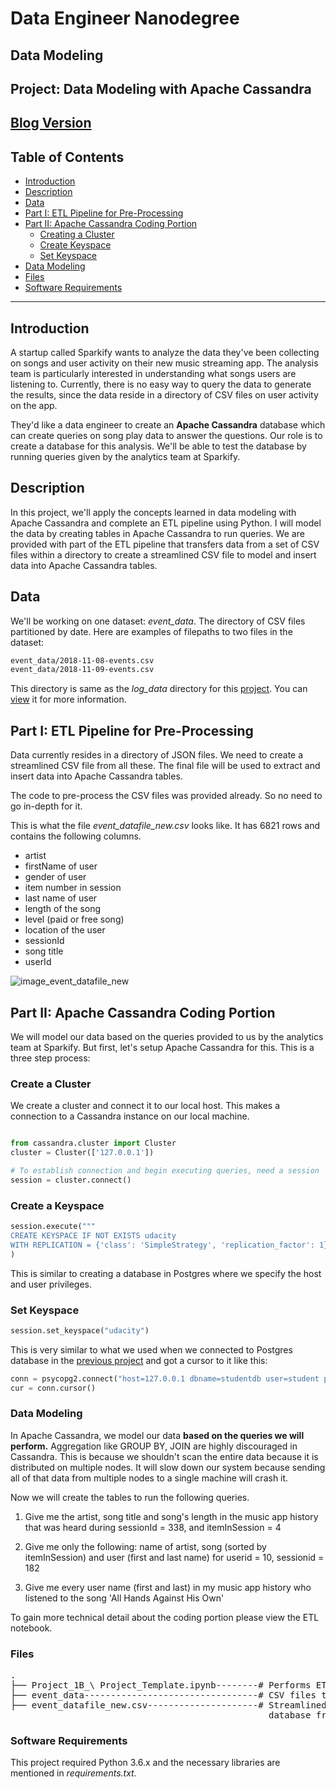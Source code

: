# Data Engineer Nanodegree

## Data Modeling

## Project: Data Modeling with Apache Cassandra

## [Blog Version](https://medium.com/@sanjeevai/data-modeling-with-apache-cassandra-9a2ffd38b48d)

## Table of Contents

- [Introduction](#intro)
- [Description](#describe)
- [Data](#data)
- [Part I: ETL Pipeline for Pre-Processing](#pre-etl)
- [Part II: Apache Cassandra Coding Portion](#cassandra-code)
  - [Creating a Cluster](#cluster-create)
  - [Create Keyspace](#keyspace-create)
  - [Set Keyspace](#keyspace-set)
- [Data Modeling](#data-modeling)
- [Files](#files)
- [Software Requirements](#sw_reqs)

***

<a id="intro"></a>

## Introduction

A startup called Sparkify wants to analyze the data they've been collecting on songs and user activity on their new music streaming app. The analysis team is particularly interested in understanding what songs users are listening to. Currently, there is no easy way to query the data to generate the results, since the data reside in a directory of CSV files on user activity on the app.

They'd like a data engineer to create an **Apache Cassandra** database which can create queries on song play data to answer the questions. Our role is to create a database for this analysis. We'll be able to test the database by running queries given by the analytics team at Sparkify.

<a id="describe"></a>

## Description

In this project, we'll apply the concepts learned in data modeling with Apache Cassandra and complete an ETL pipeline using Python. I will model the data by creating tables in Apache Cassandra to run queries. We are provided with part of the ETL pipeline that transfers data from a set of CSV files within a directory to create a streamlined CSV file to model and insert data into Apache Cassandra tables.

<a id="data"></a>

## Data

We'll be working on one dataset: *event_data*. The directory of CSV files partitioned by date. Here are examples of filepaths to two files in the dataset:

```sh
event_data/2018-11-08-events.csv
event_data/2018-11-09-events.csv
```

This directory is same as the *log_data* directory for this [project](https://github.com/sanjeevai/data-modeling-postgres/). You can [view](https://github.com/sanjeevai/data-modeling-postgres/tree/master/data/log_data/2018/11) it for more information.

<a id="pre-etl"></a>

## Part I: ETL Pipeline for Pre-Processing

Data currently resides in a directory of JSON files. We need to create a streamlined CSV file from all these. The final file will be used to extract and insert data into Apache Cassandra tables.

The code to pre-process the CSV files was provided already. So no need to go in-depth for it.

This is what the file *event_datafile_new.csv* looks like. It has 6821 rows and contains the following columns.

- artist 
- firstName of user
- gender of user
- item number in session
- last name of user
- length of the song
- level (paid or free song)
- location of the user
- sessionId
- song title
- userId

![image_event_datafile_new](./img/image_event_datafile_new.jpg)

<a id="cassandra-code"></a>

## Part II: Apache Cassandra Coding Portion

We will model our data based on the queries provided to us by the analytics team at Sparkify. But first, let's setup Apache Cassandra for this. This is a three step process:

<a id="cluster-create"></a>

### Create a Cluster

We create a cluster and connect it to our local host. This makes a connection to a Cassandra instance on our local machine.

```python

from cassandra.cluster import Cluster
cluster = Cluster(['127.0.0.1'])

# To establish connection and begin executing queries, need a session
session = cluster.connect()
```

<a id="keyspace-create"></a>

### Create a Keyspace

```python
session.execute("""
CREATE KEYSPACE IF NOT EXISTS udacity
WITH REPLICATION = {'class': 'SimpleStrategy', 'replication_factor': 1}"""
)
```

This is similar to creating a database in Postgres where we specify the host and user privileges.

<a id="keyspace-set"></a>

### Set Keyspace

```python
session.set_keyspace("udacity")
```

This is very similar to what we used when we connected to Postgres database in the [previous project](https://github.com/sanjeevai/data-modeling-postgres/) and got a cursor to it like this:

```python
conn = psycopg2.connect("host=127.0.0.1 dbname=studentdb user=student password=student")
cur = conn.cursor()
```

<a id="data-modeling"></a>

### Data Modeling

In Apache Cassandra, we model our data **based on the queries we will perform.** Aggregation like GROUP BY, JOIN are highly discouraged in Cassandra. This is because we shouldn't scan the entire data because it is distributed on multiple nodes. It will slow down our system because sending all of that data from multiple nodes to a single machine will crash it.

Now we will create the tables to run the following queries.

1. Give me the artist, song title and song's length in the music app history that was heard during  sessionId = 338, and itemInSession  = 4

2. Give me only the following: name of artist, song (sorted by itemInSession) and user (first and last name) for userid = 10, sessionid = 182

3. Give me every user name (first and last) in my music app history who listened to the song 'All Hands Against His Own'

To gain more technical detail about the coding portion please view the ETL notebook.

<a id="files"></a>

### Files

<pre>
.
├── Project_1B_\ Project_Template.ipynb--------# Performs ETL
├── event_data---------------------------------# CSV files to be pre-processed
├── event_datafile_new.csv---------------------# Streamlined file to create
                                                 database from
</pre>

<a id="sw_reqs"></a>

### Software Requirements

This project required Python 3.6.x and the necessary libraries are mentioned in _requirements.txt._